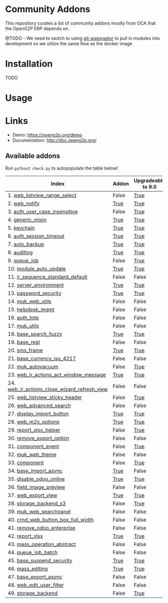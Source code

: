 Community Addons
================

This repository curates a list of community addons mostly from OCA that the OpenG2P ERP depends on.

@TODO - We need to switch to using [git-aggregator](https://pypi.org/project/git-aggregator) to pull in modules into development so we utilize the same flow as the docker image


Installation
============

TODO


Usage
=====



Links
=====

* Demo: https://openg2p.org/demo
* Documentation: http://doc.openg2p.org/

Available addons
----------------

Run `python3 check.py` to autopopulate the table below!

Index | Addon | Upgradeable to 9.0 | Upgradeable to 10.0 | Upgradeable to 11.0 | Upgradeable to 12.0 | Upgradeable to 13.0 | Upgradeable to 14.0 | Upgradeable to 15.0 | Upgradeable to 16.0 | Upgradeable to 17.0 | 
--- | --- | --- | --- | --- | --- | --- | --- | --- | --- | --- | 
1. [web_listview_range_select](web_listview_range_select/) | False | [True](https://apps.odoo.com/apps/modules/10.0/web_listview_range_select/) | [True](https://apps.odoo.com/apps/modules/11.0/web_listview_range_select/) | [True](https://apps.odoo.com/apps/modules/12.0/web_listview_range_select/) | [True](https://apps.odoo.com/apps/modules/13.0/web_listview_range_select/) | [True](https://apps.odoo.com/apps/modules/14.0/web_listview_range_select/) | [True](https://apps.odoo.com/apps/modules/15.0/web_listview_range_select/) | [True](https://apps.odoo.com/apps/modules/16.0/web_listview_range_select/) | False | 
2. [web_notify](web_notify/) | [True](https://apps.odoo.com/apps/modules/9.0/web_notify/) | [True](https://apps.odoo.com/apps/modules/10.0/web_notify/) | [True](https://apps.odoo.com/apps/modules/11.0/web_notify/) | [True](https://apps.odoo.com/apps/modules/12.0/web_notify/) | [True](https://apps.odoo.com/apps/modules/13.0/web_notify/) | [True](https://apps.odoo.com/apps/modules/14.0/web_notify/) | [True](https://apps.odoo.com/apps/modules/15.0/web_notify/) | [True](https://apps.odoo.com/apps/modules/16.0/web_notify/) | False | 
3. [auth_user_case_insensitive](auth_user_case_insensitive/) | False | [True](https://apps.odoo.com/apps/modules/10.0/auth_user_case_insensitive/) | [True](https://apps.odoo.com/apps/modules/11.0/auth_user_case_insensitive/) | [True](https://apps.odoo.com/apps/modules/12.0/auth_user_case_insensitive/) | [True](https://apps.odoo.com/apps/modules/13.0/auth_user_case_insensitive/) | [True](https://apps.odoo.com/apps/modules/14.0/auth_user_case_insensitive/) | [True](https://apps.odoo.com/apps/modules/15.0/auth_user_case_insensitive/) | [True](https://apps.odoo.com/apps/modules/16.0/auth_user_case_insensitive/) | False | 
4. [generic_mixin](generic_mixin/) | [True](https://apps.odoo.com/apps/modules/9.0/generic_mixin/) | [True](https://apps.odoo.com/apps/modules/10.0/generic_mixin/) | [True](https://apps.odoo.com/apps/modules/11.0/generic_mixin/) | [True](https://apps.odoo.com/apps/modules/12.0/generic_mixin/) | [True](https://apps.odoo.com/apps/modules/13.0/generic_mixin/) | [True](https://apps.odoo.com/apps/modules/14.0/generic_mixin/) | [True](https://apps.odoo.com/apps/modules/15.0/generic_mixin/) | [True](https://apps.odoo.com/apps/modules/16.0/generic_mixin/) | False | 
5. [keychain](keychain/) | [True](https://apps.odoo.com/apps/modules/9.0/keychain/) | [True](https://apps.odoo.com/apps/modules/10.0/keychain/) | [True](https://apps.odoo.com/apps/modules/11.0/keychain/) | False | False | False | False | False | False | 
6. [auth_session_timeout](auth_session_timeout/) | [True](https://apps.odoo.com/apps/modules/9.0/auth_session_timeout/) | [True](https://apps.odoo.com/apps/modules/10.0/auth_session_timeout/) | [True](https://apps.odoo.com/apps/modules/11.0/auth_session_timeout/) | [True](https://apps.odoo.com/apps/modules/12.0/auth_session_timeout/) | [True](https://apps.odoo.com/apps/modules/13.0/auth_session_timeout/) | [True](https://apps.odoo.com/apps/modules/14.0/auth_session_timeout/) | [True](https://apps.odoo.com/apps/modules/15.0/auth_session_timeout/) | [True](https://apps.odoo.com/apps/modules/16.0/auth_session_timeout/) | False | 
7. [auto_backup](auto_backup/) | [True](https://apps.odoo.com/apps/modules/9.0/auto_backup/) | [True](https://apps.odoo.com/apps/modules/10.0/auto_backup/) | [True](https://apps.odoo.com/apps/modules/11.0/auto_backup/) | [True](https://apps.odoo.com/apps/modules/12.0/auto_backup/) | [True](https://apps.odoo.com/apps/modules/13.0/auto_backup/) | [True](https://apps.odoo.com/apps/modules/14.0/auto_backup/) | [True](https://apps.odoo.com/apps/modules/15.0/auto_backup/) | [True](https://apps.odoo.com/apps/modules/16.0/auto_backup/) | False | 
8. [auditlog](auditlog/) | [True](https://apps.odoo.com/apps/modules/9.0/auditlog/) | [True](https://apps.odoo.com/apps/modules/10.0/auditlog/) | [True](https://apps.odoo.com/apps/modules/11.0/auditlog/) | [True](https://apps.odoo.com/apps/modules/12.0/auditlog/) | [True](https://apps.odoo.com/apps/modules/13.0/auditlog/) | [True](https://apps.odoo.com/apps/modules/14.0/auditlog/) | [True](https://apps.odoo.com/apps/modules/15.0/auditlog/) | [True](https://apps.odoo.com/apps/modules/16.0/auditlog/) | False | 
9. [queue_job](queue_job/) | False | [True](https://apps.odoo.com/apps/modules/10.0/queue_job/) | [True](https://apps.odoo.com/apps/modules/11.0/queue_job/) | [True](https://apps.odoo.com/apps/modules/12.0/queue_job/) | [True](https://apps.odoo.com/apps/modules/13.0/queue_job/) | [True](https://apps.odoo.com/apps/modules/14.0/queue_job/) | [True](https://apps.odoo.com/apps/modules/15.0/queue_job/) | [True](https://apps.odoo.com/apps/modules/16.0/queue_job/) | [True](https://apps.odoo.com/apps/modules/17.0/queue_job/) | 
10. [module_auto_update](module_auto_update/) | [True](https://apps.odoo.com/apps/modules/9.0/module_auto_update/) | [True](https://apps.odoo.com/apps/modules/10.0/module_auto_update/) | [True](https://apps.odoo.com/apps/modules/11.0/module_auto_update/) | [True](https://apps.odoo.com/apps/modules/12.0/module_auto_update/) | [True](https://apps.odoo.com/apps/modules/13.0/module_auto_update/) | [True](https://apps.odoo.com/apps/modules/14.0/module_auto_update/) | [True](https://apps.odoo.com/apps/modules/15.0/module_auto_update/) | [True](https://apps.odoo.com/apps/modules/16.0/module_auto_update/) | False | 
11. [ir_sequence_standard_default](ir_sequence_standard_default/) | False | False | False | [True](https://apps.odoo.com/apps/modules/12.0/ir_sequence_standard_default/) | False | False | False | False | False | 
12. [server_environment](server_environment/) | [True](https://apps.odoo.com/apps/modules/9.0/server_environment/) | [True](https://apps.odoo.com/apps/modules/10.0/server_environment/) | False | [True](https://apps.odoo.com/apps/modules/12.0/server_environment/) | [True](https://apps.odoo.com/apps/modules/13.0/server_environment/) | [True](https://apps.odoo.com/apps/modules/14.0/server_environment/) | [True](https://apps.odoo.com/apps/modules/15.0/server_environment/) | [True](https://apps.odoo.com/apps/modules/16.0/server_environment/) | False | 
13. [password_security](password_security/) | [True](https://apps.odoo.com/apps/modules/9.0/password_security/) | [True](https://apps.odoo.com/apps/modules/10.0/password_security/) | [True](https://apps.odoo.com/apps/modules/11.0/password_security/) | [True](https://apps.odoo.com/apps/modules/12.0/password_security/) | [True](https://apps.odoo.com/apps/modules/13.0/password_security/) | [True](https://apps.odoo.com/apps/modules/14.0/password_security/) | [True](https://apps.odoo.com/apps/modules/15.0/password_security/) | [True](https://apps.odoo.com/apps/modules/16.0/password_security/) | False | 
14. [muk_web_utils](muk_web_utils/) | False | False | [True](https://apps.odoo.com/apps/modules/11.0/muk_web_utils/) | [True](https://apps.odoo.com/apps/modules/12.0/muk_web_utils/) | [True](https://apps.odoo.com/apps/modules/13.0/muk_web_utils/) | False | False | False | False | 
15. [helpdesk_mgmt](helpdesk_mgmt/) | False | False | [True](https://apps.odoo.com/apps/modules/11.0/helpdesk_mgmt/) | [True](https://apps.odoo.com/apps/modules/12.0/helpdesk_mgmt/) | [True](https://apps.odoo.com/apps/modules/13.0/helpdesk_mgmt/) | [True](https://apps.odoo.com/apps/modules/14.0/helpdesk_mgmt/) | [True](https://apps.odoo.com/apps/modules/15.0/helpdesk_mgmt/) | [True](https://apps.odoo.com/apps/modules/16.0/helpdesk_mgmt/) | False | 
16. [auth_totp](auth_totp/) | False | False | False | False | False | False | False | False | False | 
17. [muk_utils](muk_utils/) | False | False | [True](https://apps.odoo.com/apps/modules/11.0/muk_utils/) | [True](https://apps.odoo.com/apps/modules/12.0/muk_utils/) | [True](https://apps.odoo.com/apps/modules/13.0/muk_utils/) | False | False | False | False | 
18. [base_search_fuzzy](base_search_fuzzy/) | [True](https://apps.odoo.com/apps/modules/9.0/base_search_fuzzy/) | [True](https://apps.odoo.com/apps/modules/10.0/base_search_fuzzy/) | [True](https://apps.odoo.com/apps/modules/11.0/base_search_fuzzy/) | [True](https://apps.odoo.com/apps/modules/12.0/base_search_fuzzy/) | [True](https://apps.odoo.com/apps/modules/13.0/base_search_fuzzy/) | [True](https://apps.odoo.com/apps/modules/14.0/base_search_fuzzy/) | [True](https://apps.odoo.com/apps/modules/15.0/base_search_fuzzy/) | [True](https://apps.odoo.com/apps/modules/16.0/base_search_fuzzy/) | False | 
19. [base_rest](base_rest/) | False | False | [True](https://apps.odoo.com/apps/modules/11.0/base_rest/) | [True](https://apps.odoo.com/apps/modules/12.0/base_rest/) | [True](https://apps.odoo.com/apps/modules/13.0/base_rest/) | [True](https://apps.odoo.com/apps/modules/14.0/base_rest/) | [True](https://apps.odoo.com/apps/modules/15.0/base_rest/) | [True](https://apps.odoo.com/apps/modules/16.0/base_rest/) | False | 
20. [sms_frame](sms_frame/) | [True](https://apps.odoo.com/apps/modules/9.0/sms_frame/) | [True](https://apps.odoo.com/apps/modules/10.0/sms_frame/) | [True](https://apps.odoo.com/apps/modules/11.0/sms_frame/) | [True](https://apps.odoo.com/apps/modules/12.0/sms_frame/) | False | False | False | False | False | 
21. [base_currency_iso_4217](base_currency_iso_4217/) | False | False | [True](https://apps.odoo.com/apps/modules/11.0/base_currency_iso_4217/) | [True](https://apps.odoo.com/apps/modules/12.0/base_currency_iso_4217/) | [True](https://apps.odoo.com/apps/modules/13.0/base_currency_iso_4217/) | [True](https://apps.odoo.com/apps/modules/14.0/base_currency_iso_4217/) | [True](https://apps.odoo.com/apps/modules/15.0/base_currency_iso_4217/) | [True](https://apps.odoo.com/apps/modules/16.0/base_currency_iso_4217/) | False | 
22. [muk_autovacuum](muk_autovacuum/) | False | [True](https://apps.odoo.com/apps/modules/10.0/muk_autovacuum/) | [True](https://apps.odoo.com/apps/modules/11.0/muk_autovacuum/) | [True](https://apps.odoo.com/apps/modules/12.0/muk_autovacuum/) | [True](https://apps.odoo.com/apps/modules/13.0/muk_autovacuum/) | False | False | False | False | 
23. [web_ir_actions_act_window_message](web_ir_actions_act_window_message/) | [True](https://apps.odoo.com/apps/modules/9.0/web_ir_actions_act_window_message/) | [True](https://apps.odoo.com/apps/modules/10.0/web_ir_actions_act_window_message/) | False | [True](https://apps.odoo.com/apps/modules/12.0/web_ir_actions_act_window_message/) | [True](https://apps.odoo.com/apps/modules/13.0/web_ir_actions_act_window_message/) | [True](https://apps.odoo.com/apps/modules/14.0/web_ir_actions_act_window_message/) | [True](https://apps.odoo.com/apps/modules/15.0/web_ir_actions_act_window_message/) | False | False | 
24. [web_ir_actions_close_wizard_refresh_view](web_ir_actions_close_wizard_refresh_view/) | False | False | False | [True](https://apps.odoo.com/apps/modules/12.0/web_ir_actions_close_wizard_refresh_view/) | False | False | False | False | False | 
25. [web_listview_sticky_header](web_listview_sticky_header/) | False | [True](https://apps.odoo.com/apps/modules/10.0/web_listview_sticky_header/) | [True](https://apps.odoo.com/apps/modules/11.0/web_listview_sticky_header/) | [True](https://apps.odoo.com/apps/modules/12.0/web_listview_sticky_header/) | [True](https://apps.odoo.com/apps/modules/13.0/web_listview_sticky_header/) | [True](https://apps.odoo.com/apps/modules/14.0/web_listview_sticky_header/) | [True](https://apps.odoo.com/apps/modules/15.0/web_listview_sticky_header/) | [True](https://apps.odoo.com/apps/modules/16.0/web_listview_sticky_header/) | False | 
26. [web_advanced_search](web_advanced_search/) | False | False | [True](https://apps.odoo.com/apps/modules/11.0/web_advanced_search/) | [True](https://apps.odoo.com/apps/modules/12.0/web_advanced_search/) | [True](https://apps.odoo.com/apps/modules/13.0/web_advanced_search/) | [True](https://apps.odoo.com/apps/modules/14.0/web_advanced_search/) | [True](https://apps.odoo.com/apps/modules/15.0/web_advanced_search/) | [True](https://apps.odoo.com/apps/modules/16.0/web_advanced_search/) | False | 
27. [display_import_button](display_import_button/) | [True](https://apps.odoo.com/apps/modules/9.0/display_import_button/) | [True](https://apps.odoo.com/apps/modules/10.0/display_import_button/) | [True](https://apps.odoo.com/apps/modules/11.0/display_import_button/) | [True](https://apps.odoo.com/apps/modules/12.0/display_import_button/) | False | False | False | False | False | 
28. [web_m2x_options](web_m2x_options/) | [True](https://apps.odoo.com/apps/modules/9.0/web_m2x_options/) | [True](https://apps.odoo.com/apps/modules/10.0/web_m2x_options/) | [True](https://apps.odoo.com/apps/modules/11.0/web_m2x_options/) | [True](https://apps.odoo.com/apps/modules/12.0/web_m2x_options/) | [True](https://apps.odoo.com/apps/modules/13.0/web_m2x_options/) | [True](https://apps.odoo.com/apps/modules/14.0/web_m2x_options/) | [True](https://apps.odoo.com/apps/modules/15.0/web_m2x_options/) | [True](https://apps.odoo.com/apps/modules/16.0/web_m2x_options/) | False | 
29. [report_xlsx_helper](report_xlsx_helper/) | False | [True](https://apps.odoo.com/apps/modules/10.0/report_xlsx_helper/) | [True](https://apps.odoo.com/apps/modules/11.0/report_xlsx_helper/) | [True](https://apps.odoo.com/apps/modules/12.0/report_xlsx_helper/) | [True](https://apps.odoo.com/apps/modules/13.0/report_xlsx_helper/) | [True](https://apps.odoo.com/apps/modules/14.0/report_xlsx_helper/) | [True](https://apps.odoo.com/apps/modules/15.0/report_xlsx_helper/) | [True](https://apps.odoo.com/apps/modules/16.0/report_xlsx_helper/) | False | 
30. [remove_export_option](remove_export_option/) | False | False | [True](https://apps.odoo.com/apps/modules/11.0/remove_export_option/) | [True](https://apps.odoo.com/apps/modules/12.0/remove_export_option/) | [True](https://apps.odoo.com/apps/modules/13.0/remove_export_option/) | False | False | False | False | 
31. [component_event](component_event/) | False | [True](https://apps.odoo.com/apps/modules/10.0/component_event/) | [True](https://apps.odoo.com/apps/modules/11.0/component_event/) | [True](https://apps.odoo.com/apps/modules/12.0/component_event/) | [True](https://apps.odoo.com/apps/modules/13.0/component_event/) | [True](https://apps.odoo.com/apps/modules/14.0/component_event/) | [True](https://apps.odoo.com/apps/modules/15.0/component_event/) | [True](https://apps.odoo.com/apps/modules/16.0/component_event/) | [True](https://apps.odoo.com/apps/modules/17.0/component_event/) | 
32. [muk_web_theme](muk_web_theme/) | False | False | False | False | False | False | False | False | False | 
33. [component](component/) | False | [True](https://apps.odoo.com/apps/modules/10.0/component/) | [True](https://apps.odoo.com/apps/modules/11.0/component/) | [True](https://apps.odoo.com/apps/modules/12.0/component/) | [True](https://apps.odoo.com/apps/modules/13.0/component/) | [True](https://apps.odoo.com/apps/modules/14.0/component/) | [True](https://apps.odoo.com/apps/modules/15.0/component/) | [True](https://apps.odoo.com/apps/modules/16.0/component/) | [True](https://apps.odoo.com/apps/modules/17.0/component/) | 
34. [base_import_async](base_import_async/) | [True](https://apps.odoo.com/apps/modules/9.0/base_import_async/) | False | [True](https://apps.odoo.com/apps/modules/11.0/base_import_async/) | [True](https://apps.odoo.com/apps/modules/12.0/base_import_async/) | [True](https://apps.odoo.com/apps/modules/13.0/base_import_async/) | [True](https://apps.odoo.com/apps/modules/14.0/base_import_async/) | False | [True](https://apps.odoo.com/apps/modules/16.0/base_import_async/) | False | 
35. [disable_odoo_online](disable_odoo_online/) | [True](https://apps.odoo.com/apps/modules/9.0/disable_odoo_online/) | [True](https://apps.odoo.com/apps/modules/10.0/disable_odoo_online/) | False | [True](https://apps.odoo.com/apps/modules/12.0/disable_odoo_online/) | [True](https://apps.odoo.com/apps/modules/13.0/disable_odoo_online/) | [True](https://apps.odoo.com/apps/modules/14.0/disable_odoo_online/) | [True](https://apps.odoo.com/apps/modules/15.0/disable_odoo_online/) | [True](https://apps.odoo.com/apps/modules/16.0/disable_odoo_online/) | False | 
36. [field_image_preview](field_image_preview/) | False | False | False | False | False | False | False | False | False | 
37. [web_export_view](web_export_view/) | [True](https://apps.odoo.com/apps/modules/9.0/web_export_view/) | [True](https://apps.odoo.com/apps/modules/10.0/web_export_view/) | [True](https://apps.odoo.com/apps/modules/11.0/web_export_view/) | [True](https://apps.odoo.com/apps/modules/12.0/web_export_view/) | False | False | False | False | False | 
38. [storage_backend_s3](storage_backend_s3/) | False | [True](https://apps.odoo.com/apps/modules/10.0/storage_backend_s3/) | False | [True](https://apps.odoo.com/apps/modules/12.0/storage_backend_s3/) | [True](https://apps.odoo.com/apps/modules/13.0/storage_backend_s3/) | [True](https://apps.odoo.com/apps/modules/14.0/storage_backend_s3/) | [True](https://apps.odoo.com/apps/modules/15.0/storage_backend_s3/) | False | False | 
39. [muk_web_searchpanel](muk_web_searchpanel/) | False | False | False | [True](https://apps.odoo.com/apps/modules/12.0/muk_web_searchpanel/) | False | False | False | False | False | 
40. [crnd_web_button_box_full_width](crnd_web_button_box_full_width/) | False | False | [True](https://apps.odoo.com/apps/modules/11.0/crnd_web_button_box_full_width/) | [True](https://apps.odoo.com/apps/modules/12.0/crnd_web_button_box_full_width/) | [True](https://apps.odoo.com/apps/modules/13.0/crnd_web_button_box_full_width/) | [True](https://apps.odoo.com/apps/modules/14.0/crnd_web_button_box_full_width/) | [True](https://apps.odoo.com/apps/modules/15.0/crnd_web_button_box_full_width/) | False | False | 
41. [remove_odoo_enterprise](remove_odoo_enterprise/) | False | False | False | [True](https://apps.odoo.com/apps/modules/12.0/remove_odoo_enterprise/) | [True](https://apps.odoo.com/apps/modules/13.0/remove_odoo_enterprise/) | [True](https://apps.odoo.com/apps/modules/14.0/remove_odoo_enterprise/) | [True](https://apps.odoo.com/apps/modules/15.0/remove_odoo_enterprise/) | [True](https://apps.odoo.com/apps/modules/16.0/remove_odoo_enterprise/) | False | 
42. [report_xlsx](report_xlsx/) | [True](https://apps.odoo.com/apps/modules/9.0/report_xlsx/) | [True](https://apps.odoo.com/apps/modules/10.0/report_xlsx/) | [True](https://apps.odoo.com/apps/modules/11.0/report_xlsx/) | [True](https://apps.odoo.com/apps/modules/12.0/report_xlsx/) | [True](https://apps.odoo.com/apps/modules/13.0/report_xlsx/) | [True](https://apps.odoo.com/apps/modules/14.0/report_xlsx/) | [True](https://apps.odoo.com/apps/modules/15.0/report_xlsx/) | [True](https://apps.odoo.com/apps/modules/16.0/report_xlsx/) | False | 
43. [mass_operation_abstract](mass_operation_abstract/) | False | False | False | False | False | False | False | False | False | 
44. [queue_job_batch](queue_job_batch/) | False | False | [True](https://apps.odoo.com/apps/modules/11.0/queue_job_batch/) | [True](https://apps.odoo.com/apps/modules/12.0/queue_job_batch/) | False | [True](https://apps.odoo.com/apps/modules/14.0/queue_job_batch/) | False | [True](https://apps.odoo.com/apps/modules/16.0/queue_job_batch/) | False | 
45. [base_suspend_security](base_suspend_security/) | [True](https://apps.odoo.com/apps/modules/9.0/base_suspend_security/) | [True](https://apps.odoo.com/apps/modules/10.0/base_suspend_security/) | [True](https://apps.odoo.com/apps/modules/11.0/base_suspend_security/) | [True](https://apps.odoo.com/apps/modules/12.0/base_suspend_security/) | False | False | False | False | False | 
46. [mass_editing](mass_editing/) | [True](https://apps.odoo.com/apps/modules/9.0/mass_editing/) | [True](https://apps.odoo.com/apps/modules/10.0/mass_editing/) | [True](https://apps.odoo.com/apps/modules/11.0/mass_editing/) | [True](https://apps.odoo.com/apps/modules/12.0/mass_editing/) | [True](https://apps.odoo.com/apps/modules/13.0/mass_editing/) | [True](https://apps.odoo.com/apps/modules/14.0/mass_editing/) | [True](https://apps.odoo.com/apps/modules/15.0/mass_editing/) | False | False | 
47. [base_export_async](base_export_async/) | False | False | False | [True](https://apps.odoo.com/apps/modules/12.0/base_export_async/) | False | [True](https://apps.odoo.com/apps/modules/14.0/base_export_async/) | [True](https://apps.odoo.com/apps/modules/15.0/base_export_async/) | [True](https://apps.odoo.com/apps/modules/16.0/base_export_async/) | False | 
48. [web_edit_user_filter](web_edit_user_filter/) | False | False | False | [True](https://apps.odoo.com/apps/modules/12.0/web_edit_user_filter/) | False | [True](https://apps.odoo.com/apps/modules/14.0/web_edit_user_filter/) | False | False | False | 
49. [storage_backend](storage_backend/) | False | [True](https://apps.odoo.com/apps/modules/10.0/storage_backend/) | False | [True](https://apps.odoo.com/apps/modules/12.0/storage_backend/) | [True](https://apps.odoo.com/apps/modules/13.0/storage_backend/) | [True](https://apps.odoo.com/apps/modules/14.0/storage_backend/) | [True](https://apps.odoo.com/apps/modules/15.0/storage_backend/) | [True](https://apps.odoo.com/apps/modules/16.0/storage_backend/) | False | 
